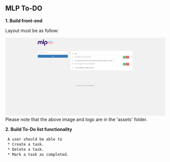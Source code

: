 ## MLP To-DO

**1. Build front-end**

   Layout must be as follow:
   
   ![Alt text](assets/site-layout.png?raw=true "Title")
   Please note that the above image and logo are in the 'assets' folder.

**2. Build To-Do list functionality** 

     A user should be able to
     * Create a task.
     * Delete a task.
     * Mark a task as completed.
     
   
